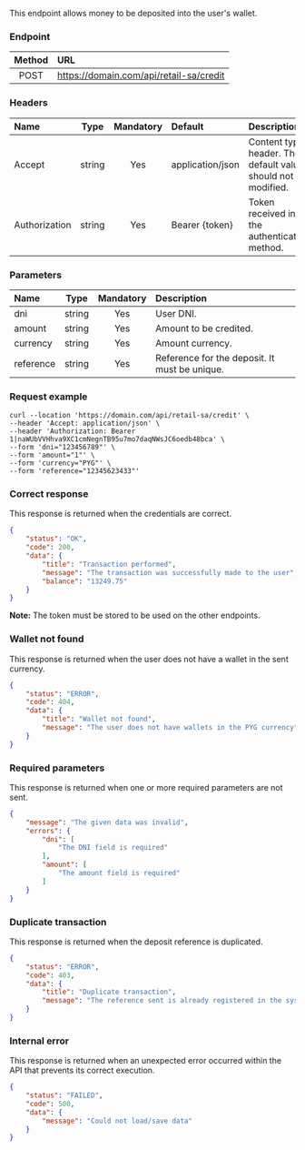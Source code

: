 This endpoint allows money to be deposited into the user's wallet.

### Endpoint
|Method|URL|
|:---: |:--- |
|POST|https://domain.com/api/retail-sa/credit|

### Headers
|Name|Type|Mandatory|Default|Description|
|:--- |:---: |:---: |:--- |:--- |
|Accept|string|Yes|application/json|Content type header. The default value should not be modified.|
|Authorization|string|Yes|Bearer {token}|Token received in the authentication method.|

### Parameters
|Name|Type|Mandatory|Description|
|:--- |:---: |:---: |:---|
|dni|string|Yes|User DNI.|
|amount|string|Yes|Amount to be credited.|
|currency|string|Yes|Amount currency.|
|reference|string|Yes|Reference for the deposit. It must be unique.|


### Request example

``` curlrc
curl --location 'https://domain.com/api/retail-sa/credit' \
--header 'Accept: application/json' \
--header 'Authorization: Bearer 1|naWUbVVHhva9XC1cmNegnTB95u7mo7daqNWsJC6oedb48bca' \
--form 'dni="123456789"' \
--form 'amount="1"' \
--form 'currency="PYG"' \
--form 'reference="12345623433"'
```

### Correct response

This response is returned when the credentials are correct.

``` json
{
    "status": "OK",
    "code": 200,
    "data": {
        "title": "Transaction performed",
        "message": "The transaction was successfully made to the user",
        "balance": "13249.75"
    }
}
```

**Note:** The token must be stored to be used on the other endpoints.

### Wallet not found

This response is returned when the user does not have a wallet in the sent currency.

``` json
{
    "status": "ERROR",
    "code": 404,
    "data": {
        "title": "Wallet not found",
        "message": "The user does not have wallets in the PYG currency"
    }
}
```

### Required parameters

This response is returned when one or more required parameters are not sent.

``` json
{
    "message": "The given data was invalid",
    "errors": {
        "dni": [
            "The DNI field is required"
        ],
        "amount": [
            "The amount field is required"
        ]
    }
}
```

### Duplicate transaction

This response is returned when the deposit reference is duplicated.

``` json
{
    "status": "ERROR",
    "code": 403,
    "data": {
        "title": "Duplicate transaction",
        "message": "The reference sent is already registered in the system"
    }
}
```

### Internal error

This response is returned when an unexpected error occurred within the API that prevents its correct execution.

``` json
{
    "status": "FAILED",
    "code": 500,
    "data": {
        "message": "Could not load/save data"
    }
}
```